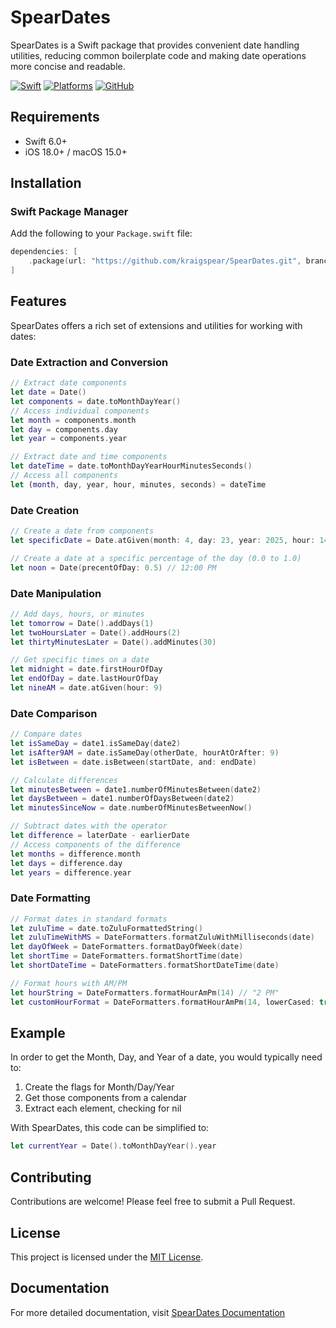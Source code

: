# SpearDates

SpearDates is a Swift package that provides convenient date handling utilities, reducing common boilerplate code and making date operations more concise and readable.

[![Swift](https://img.shields.io/badge/Swift-6.0-orange.svg)](https://swift.org)
[![Platforms](https://img.shields.io/badge/Platforms-iOS%2018%20%7C%20macOS%2015-blue.svg)](https://developer.apple.com)
[![GitHub](https://img.shields.io/github/license/kraigspear/SpearDates)](https://github.com/kraigspear/SpearDates/blob/main/LICENSE)

## Requirements

- Swift 6.0+
- iOS 18.0+ / macOS 15.0+

## Installation

### Swift Package Manager

Add the following to your `Package.swift` file:

```swift
dependencies: [
    .package(url: "https://github.com/kraigspear/SpearDates.git", branch: "main")
]
```

## Features

SpearDates offers a rich set of extensions and utilities for working with dates:

### Date Extraction and Conversion

```swift
// Extract date components
let date = Date()
let components = date.toMonthDayYear()
// Access individual components
let month = components.month
let day = components.day
let year = components.year

// Extract date and time components
let dateTime = date.toMonthDayYearHourMinutesSeconds()
// Access all components
let (month, day, year, hour, minutes, seconds) = dateTime
```

### Date Creation

```swift
// Create a date from components
let specificDate = Date.atGiven(month: 4, day: 23, year: 2025, hour: 14, minute: 30)

// Create a date at a specific percentage of the day (0.0 to 1.0)
let noon = Date(precentOfDay: 0.5) // 12:00 PM
```

### Date Manipulation

```swift
// Add days, hours, or minutes
let tomorrow = Date().addDays(1)
let twoHoursLater = Date().addHours(2)
let thirtyMinutesLater = Date().addMinutes(30)

// Get specific times on a date
let midnight = date.firstHourOfDay
let endOfDay = date.lastHourOfDay
let nineAM = date.atGiven(hour: 9)
```

### Date Comparison

```swift
// Compare dates
let isSameDay = date1.isSameDay(date2)
let isAfter9AM = date.isSameDay(otherDate, hourAtOrAfter: 9)
let isBetween = date.isBetween(startDate, and: endDate)

// Calculate differences
let minutesBetween = date1.numberOfMinutesBetween(date2)
let daysBetween = date1.numberOfDaysBetween(date2)
let minutesSinceNow = date.numberOfMinutesBetweenNow()

// Subtract dates with the operator
let difference = laterDate - earlierDate
// Access components of the difference
let months = difference.month
let days = difference.day
let years = difference.year
```

### Date Formatting

```swift
// Format dates in standard formats
let zuluTime = date.toZuluFormattedString()
let zuluTimeWithMS = DateFormatters.formatZuluWithMilliseconds(date)
let dayOfWeek = DateFormatters.formatDayOfWeek(date)
let shortTime = DateFormatters.formatShortTime(date)
let shortDateTime = DateFormatters.formatShortDateTime(date)

// Format hours with AM/PM
let hourString = DateFormatters.formatHourAmPm(14) // "2 PM"
let customHourFormat = DateFormatters.formatHourAmPm(14, lowerCased: true, spaceBetweenHourAndAmPm: false) // "2pm"
```

## Example

In order to get the Month, Day, and Year of a date, you would typically need to:

1. Create the flags for Month/Day/Year
2. Get those components from a calendar
3. Extract each element, checking for nil

With SpearDates, this code can be simplified to:

```swift
let currentYear = Date().toMonthDayYear().year
```

## Contributing

Contributions are welcome! Please feel free to submit a Pull Request.

## License

This project is licensed under the [MIT License](LICENSE).

## Documentation

For more detailed documentation, visit [SpearDates Documentation](https://kraigspear.github.io/SpearDates/)
